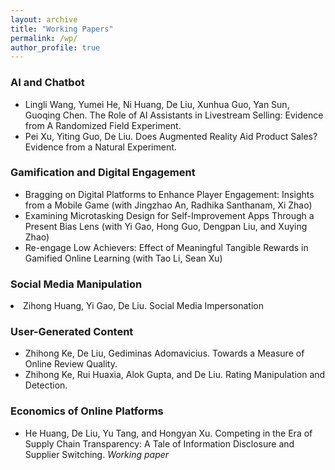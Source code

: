 ```yaml
---
layout: archive
title: "Working Papers"
permalink: /wp/
author_profile: true
---
```


### AI and Chatbot

<ul>

 <li> Lingli Wang, Yumei He, Ni Huang, De Liu, Xunhua Guo, Yan Sun, Guoqing Chen. The Role of AI Assistants in Livestream Selling: Evidence from A Randomized Field Experiment. </li>


   <li>
      <p style="display: inline;">Pei Xu, Yiting Guo, De Liu. Does Augmented Reality Aid Product Sales? Evidence from a Natural Experiment. </p>
   </li>
</ul>

### Gamification and Digital Engagement

<ul>
   <li>
       <p style="display: inline;">Bragging on Digital Platforms to Enhance Player Engagement: Insights from a Mobile Game  (with Jingzhao An, Radhika Santhanam, Xi Zhao) </p>
   </li>
   <li>
       <p style="display: inline;">Examining Microtasking Design for Self-Improvement Apps Through a Present Bias Lens (with Yi Gao, Hong Guo, Dengpan Liu, and Xuying Zhao) </p>
   </li>
   <li>
      <p style="display: inline;">Re-engage Low Achievers: Effect of Meaningful Tangible Rewards in Gamified Online Learning (with Tao Li, Sean Xu) </p>
   
   </li>
</ul>

### Social Media Manipulation
   <li>
      <p style="display: inline;">Zihong Huang, Yi Gao, De Liu. Social Media Impersonation </p>
   </li>   


### User-Generated Content

<ul>

   <li>
      <p style="display: inline;">Zhihong Ke, De Liu, Gediminas Adomavicius. Towards a Measure of Online Review Quality. </p>
   </li>
   <li>
      <p style="display: inline;">Zhihong Ke,  Rui Huaxia, Alok Gupta, and De Liu. Rating Manipulation and Detection. </p>
   </li>

<!--    <li>
      <p style="display: inline;">Yumei He, Xunhua Guo, De Liu, and Guoqing Chen. Just Enjoy it! The Effect of Model Attractiveness in Online Review Helpfulness. <i>Working paper</i></p>
   </li> -->

</ul>


### Economics of Online Platforms

<ul>

   <li>
      <p style="display: inline;">He Huang, De Liu, Yu Tang, and Hongyan Xu. Competing in the Era of Supply Chain Transparency: A Tale of Information Disclosure and Supplier Switching. <i>Working paper</i></p>
   </li>
</ul>

<!-- ### Crowdfunding / Crowdsourcing -->

<!-- <ul>

</ul> -->

